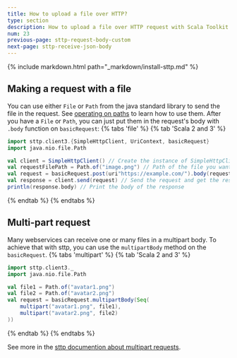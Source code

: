```yaml
---
title: How to upload a file over HTTP?
type: section
description: How to upload a file over HTTP request with Scala Toolkit.
num: 23
previous-page: sttp-request-body-custom
next-page: sttp-receive-json-body
---
```


{% include markdown.html path="_markdown/install-sttp.md" %}


## Making a request with a file
You can use either `File` or `Path` from the java standard library to send the file in the request. See [operating on paths](https://docs.oracle.com/javase/tutorial/essential/io/pathOps.html) to learn how to use them. 
After you have a `File` or `Path`, you can just put them in the request's body with `.body` function on `basicRequest`:
{% tabs 'file' %}
{% tab 'Scala 2 and 3' %}
```scala
import sttp.client3.{SimpleHttpClient, UriContext, basicRequest}
import java.nio.file.Path

val client = SimpleHttpClient() // Create the instance of SimpleHttpClient
val requestFilePath = Path.of("image.png") // Path of the file you want to send
val request = basicRequest.post(uri"https://example.com/").body(requestFilePath) // Construct a POST request to upload the file to https://example.com/
val response = client.send(request) // Send the request and get the response
println(response.body) // Print the body of the response
```
{% endtab %}
{% endtabs %}

## Multi-part request
Many webservices can receive one or many files in a multipart body.
To achieve that with sttp, you can use the `multipartBody` method on the `basicRequest`.
{% tabs 'multipart' %}
{% tab 'Scala 2 and 3' %}
```scala
import sttp.client3._
import java.nio.file.Path

val file1 = Path.of("avatar1.png")
val file2 = Path.of("avatar2.png")
val request = basicRequest.multipartBody(Seq(
    multipart("avatar1.png", file1), 
    multipart("avatar2.png", file2)
))
```
{% endtab %}
{% endtabs %}

See more in the [sttp documention about multipart requests](https://sttp.softwaremill.com/en/latest/requests/multipart.html).